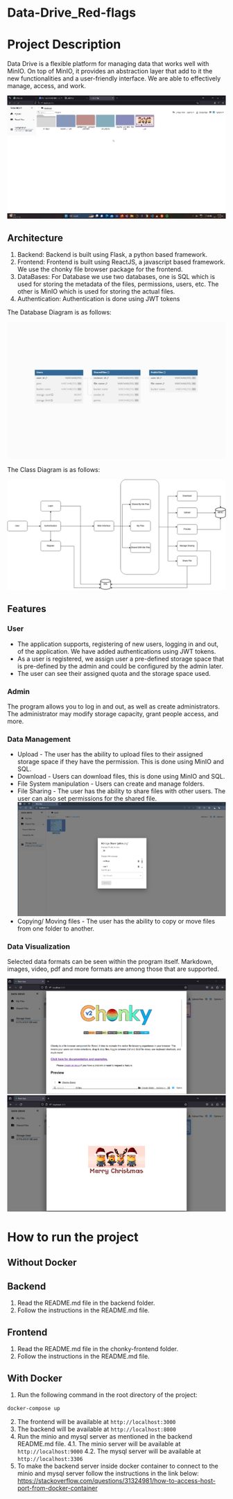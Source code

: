 # Data-Drive_Red-flags

# Project Description

Data Drive is a flexible platform for managing data that works well with MinIO.
On top of MinIO, it provides an abstraction layer that add to it the new functionalities and a user-friendly interface. We are able to effectively manage, access, and work.

<center>
<img src="./docs/home.gif" alt="Home Page" width="600"/>
</center>

## Architecture

1. Backend: Backend is built using Flask, a python based framework.
2. Frontend: Frontend is built using ReactJS, a javascript based framework. We use the chonky file browser package for the frontend.
3. DataBases: For Database we use two databases, one is SQL which is used for storing the metadata of the files, permissions,
   users, etc. The other is MinIO which is used for storing the actual files.
4. Authentication: Authentication is done using JWT tokens

The Database Diagram is as follows:

![Database Diagram](./docs/relational-schema.jpeg)

The Class Diagram is as follows:

![Class Diagram](./docs/classes.jpg)

## Features

### User

- The application supports, registering of new users, logging in and out, of the application. We have added authentications using JWT tokens.
- As a user is registered, we assign user a pre-defined storage space that is pre-defined by the admin and could be configured by the admin later.
- The user can see their assigned quota and the storage space used.

### Admin

The program allows you to log in and out, as well as create administrators. The administrator may modify storage capacity, grant people access, and more.

### Data Management

- Upload - The user has the ability to upload files to their assigned storage space if they have the permission. This is done using MinIO and SQL.
- Download - Users can download files, this is done using MinIO and SQL.
- File System manipulation - Users can create and manage folders.
- File Sharing - The user has the ability to share files with other users. The user can also set permissions for the shared file.
  ![Manage Sharing](./docs/manage02.png)
- Copying/ Moving files - The user has the ability to copy or move files from one folder to another.

### Data Visualization

Selected data formats can be seen within the program itself. Markdown, images, video, pdf and more formats are among those that are supported.

![Mark-Down](./docs/markdown-viewer.png)
![GIFs](./docs/gif.png)

# How to run the project

## Without Docker

## Backend

1. Read the README.md file in the backend folder.
2. Follow the instructions in the README.md file.

## Frontend

1. Read the README.md file in the chonky-frontend folder.
2. Follow the instructions in the README.md file.

## With Docker

1. Run the following command in the root directory of the project:

```bash
docker-compose up
```

2. The frontend will be available at `http://localhost:3000`
3. The backend will be available at `http://localhost:8000`
4. Run the minio and mysql server as mentioned in the backend README.md file.
   4.1. The minio server will be available at `http://localhost:9000`
   4.2. The mysql server will be available at `http://localhost:3306`
5. To make the backend server inside docker container to connect to the minio and mysql server follow the instructions in the link below:
   https://stackoverflow.com/questions/31324981/how-to-access-host-port-from-docker-container

